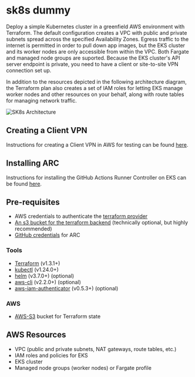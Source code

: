 # sk8s dummy

Deploy a simple Kubernetes cluster in a greenfield AWS environment with Terraform. The default configuration creates a VPC with public and private subnets spread across the specified Availability Zones. Egress traffic to the internet is permitted in order to pull down app images, but the EKS cluster and its worker nodes are only accessible from within the VPC. Both Fargate and managed node groups are suported. Because the EKS cluster's API server endpoint is private, you need to have a client or site-to-site VPN connection set up.

In addition to the resources depicted in the following architecture diagram, the Terraform plan also creates a set of IAM roles for letting EKS manage worker nodes and other resources on your behalf, along with route tables for managing network traffic.

![SK8s Architecture](imgs/k8s_arch.jpeg)

## Creating a Client VPN

Instructions for creating a Client VPN in AWS for testing can be found [here](docs/clientvpn-setup.md).

## Installing ARC

Instructions for installing the GitHub Actions Runner Controller on EKS can be found [here](docs/deployment.md).

## Pre-requisites
* AWS credentials to authenticate the [terraform provider](https://registry.terraform.io/providers/hashicorp/aws/latest/docs#provider-configuration)
* [An s3 bucket for the terraform backend](https://developer.hashicorp.com/terraform/language/settings/backends/s3) (technically optional, but highly recommended)
* [GitHub credentials](https://github.com/actions/actions-runner-controller/blob/master/docs/authenticating-to-the-github-api.md) for ARC

### Tools
- [Terraform](https://www.terraform.io/downloads.html) (v1.3.1+)
- [kubectl](https://kubernetes.io/docs/tasks/tools/install-kubectl/) (v1.24.0+)
- [helm](https://helm.sh/docs/intro/install/) (v3.7.0+) (optional)
- [aws-cli](https://docs.aws.amazon.com/cli/latest/userguide/install-cliv2.html) (v2.2.0+) (optional)
- [aws-iam-authenticator](https://docs.aws.amazon.com/eks/latest/userguide/install-aws-iam-authenticator.html) (v0.5.3+) (optional)

### AWS
- [AWS-S3](https://aws.amazon.com/s3/) bucket for Terraform state

## AWS Resources

- VPC (public and private subnets, NAT gateways, route tables, etc.)
- IAM roles and policies for EKS
- EKS cluster
- Managed node groups (worker nodes) or Fargate profile
